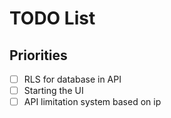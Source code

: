 # TODO List

## Priorities

- [ ] RLS for database in API
- [ ] Starting the UI
- [ ] API limitation system based on ip
